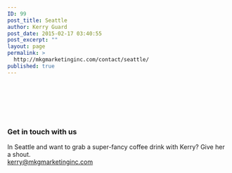 ```yaml
---
ID: 99
post_title: Seattle
author: Kerry Guard
post_date: 2015-02-17 03:40:55
post_excerpt: ""
layout: page
permalink: >
  http://mkgmarketinginc.com/contact/seattle/
published: true
---
```

<section class="contacts-4 seattle">
<div class="container">
<div class="content">
<div class="social-btns">
<div>
<a href="https://twitter.com/mkgmarketinginc" class="fa fa-twitter-square"></a>
</div>
<div>

&nbsp;

</div>
<div>
<a href="https://www.facebook.com/MKGMarketingInc" class="fa fa-facebook-square"></a>
</div>
<div>

&nbsp;

</div>
<div>
<div class="fa fa-youtube-square"></div>
</div>
<div>

&nbsp;

</div>
</div>
<h3>Get in touch with us</h3>
In Seattle and want to grab a super-fancy coffee drink with Kerry? Give her a shout.
<div class="links"><a href="mailto:kerry@mkgmarketinginc.com">kerry@mkgmarketinginc.com</a></div>
</div>
</div>
</section>